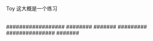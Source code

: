 Toy  这大概是一个练习
####
##
####
#####
######
######
##################
########
#######
#########
###############
#######
#####
##
###
#####
#####
##
###
##
##
####
###
##
##
##

